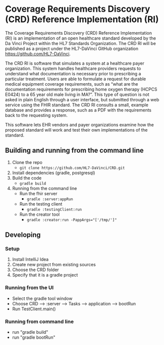 # Coverage Requirements Discovery (CRD) Reference Implementation (RI)

The Coverage Requirements Discovery (CRD) Reference Implementation (RI) is an implementation of an open healthcare standard developed by the Da Vinci Project within the HL7 Standards Organization. The CRD RI will be published as a project under the HL7-DaVinci GitHub organization https://github.com/HL7-DaVinci.
 
The CRD RI is software that simulates a system at a healthcare payer organization. This system handles healthcare providers requests to understand what documentation is necessary prior to prescribing a particular treatment. Users are able to formulate a request for durable medical equipment coverage requirements, such as “what are the documentation requirements for prescribing home oxygen therapy (HCPCS E0424) to a 65 year old male living in MA?”. This type of question is not asked in plain English through a user interface, but submitted through a web service using the FHIR standard. The CRD RI consults a small, example database and provides a response, such as a PDF with the requirements back to the requesting system.
 
This software lets EHR vendors and payer organizations examine how the proposed standard will work and test their own implementations of the standard.

## Building and running from the command line
1. Clone the repo
	* `git clone https://github.com/HL7-DaVinci/CRD.git`
1. Install dependencies (gradle, postgresql)
1. Build the code
	* `gradle build`
1. Running from the command line
	* Run the fhir server
		* `gradle :server:appRun`
	* Run the testing client
		* `gradle :testingClient:run`
	* Run the creator tool
		* `gradle :creator:run -PappArgs="['/tmp/']"`

## Developing
### Setup

1. Install IntelliJ Idea
2. Create new project from existing sources
3. Choose the CRD folder
4. Specify that it is a gradle project

### Running from the UI

* Select the gradle tool window
* Choose CRD --> :server --> Tasks --> application --> bootRun
* Run TestClient.main()

### Running from command line

* run "gradle build"
* run "gradle bootRun"